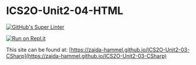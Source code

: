 # ICS2O-Unit2-04-HTML
[![GitHub's Super Linter](https://github.com/zaida-hammel/ICS2O-Unit2-03-CSharp/workflows/GitHub's%20Super%20Linter/badge.svg)](https://github.com/zaida-hammel/ICS2O-Unit2-03-CSharp/actions)



[![Run on Repl.it](https://repl.it/badge/github/zaida-hammel/ICS2O-Unit2-03-CSharp)](https://repl.it/github/zaida-hammel/ICS2O-Unit2-03-CSharp)

This site can be found at: [https://zaida-hammel.github.io/ICS2O-Unit2-03-CSharp](https://zaida-hammel.github.io/ICS2O-Unit2-03-CSharp)
